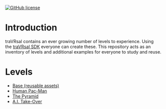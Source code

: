 [![GitHub license](https://img.shields.io/badge/license-MIT-blue.svg)](https://raw.githubusercontent.com/WetzoldStudios/traVRsal-levels/master/LICENSE.md)

# Introduction

traVRsal contains an ever growing number of levels to experience. Using the [traVRsal SDK](https://github.com/WetzoldStudios/traVRsal-sdk) everyone can create these. This repository acts as an inventory of levels and additional examples for everyone to study and reuse.

# Levels

* [Base (reusable assets)](https://wetzoldstudios.github.io/traVRsal-levels/PacMan)
* [Human Pac-Man](https://wetzoldstudios.github.io/traVRsal-levels/PacMan)
* [The Pyramid](https://wetzoldstudios.github.io/traVRsal-levels/Pyramid)
* [A.I. Take-Over](https://wetzoldstudios.github.io/traVRsal-levels/TrainingGround)